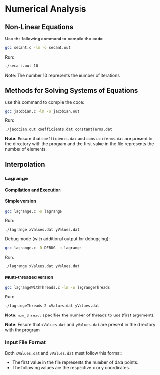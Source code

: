 # Numerical Analysis

## Non-Linear Equations
Use the following command to compile the code:

```bash
gcc secant.c -lm -o secant.out
```
Run:

```bash
./secant.out 10 
```
Note: The number 10 represents the number of iterations.

## Methods for Solving Systems of Equations
use this command to compile the code:

```bash
gcc jacobian.c -lm -o jacobian.out
```
Run:
```bash
./jacobian.out coefficients.dat constantTerms.dat
```
**Note**: Ensure that `coefficients.dat` and `constantTerms.dat` are present in the directory with the program and the first value in the file represents the number of elements.

## Interpolation

### Lagrange
#### Compilation and Execution

#### Simple version
```bash
gcc lagrange.c -o lagrange
```
Run:
```bash
./lagrange xValues.dat yValues.dat
```

Debug mode (with additional output for debugging):
```bash
gcc lagrange.c -D DEBUG -o lagrange
```
Run:
```bash
./lagrange xValues.dat yValues.dat 
```

#### Multi-threaded version

```bash
gcc lagrangeWithThreads.c -lm -o lagrangeThreads
```

Run:
```bash
./lagrangeThreads 2 xValues.dat yValues.dat
```
**Note**: `num_threads` specifies the number of threads to use (first argument).

**Note**: Ensure that `xValues.dat` and `yValues.dat` are present in the directory with the program.

### Input File Format  

Both `xValues.dat` and `yValues.dat` must follow this format:  

- The first value in the file represents the number of data points.  
- The following values are the respective x or y coordinates.  